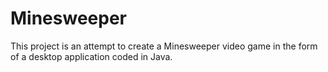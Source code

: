 # Minesweeper

This project is an attempt to create a Minesweeper video game in the form of a desktop application coded in Java.
